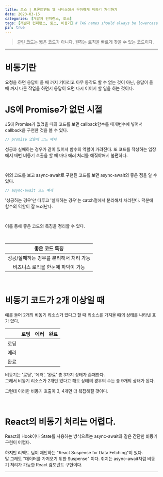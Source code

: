 ```yaml
---
title: 토스 | 프론트엔드 웹 서비스에서 우아하게 비동기 처리하기
date: 2023-03-15
categories: [개발자 컨퍼런스, 토스]
tags: [개발자 컨퍼런스, 토스, 비동기] # TAG names should always be lowercase
pin: true
---
```


> 클린 코드는 짧은 코드가 아니다. 원하는 로직을 빠르게 찾을 수 있는 코드이다.

***

# 비동기란

요청을 하면 응답이 올 때 까지 기다리고 아무 동작도 할 수 없는 것이 아닌,
응답이 올 때 까지 다른 작업을 하면서 응답이 오면 다시 이어서 할 일을 하는 것이다.

# JS에 Promise가 없던 시절
JS에 Promise가 없었을 때의 코드를 보면 callback함수를 매개변수에 넣어서 callback을 구현한 것을 볼 수 있다.

```javascript
// promise 없을때 코드 예제
```
성공과 실패하는 경우가 같이 있어서 함수의 역할이 가려진다.
또 코드를 작성하는 입장에서 매번 비동기 호출을 할 때 마다 에러 처리를 해줘야해서 불편하다.

<br>

위의 코드를 보고 async-await로 구현된 코드를 보면 async-await의 좋은 점을 알 수 있다.
```javascript
// async-await 코드 예제
```
'성공하는 경우'만 다루고 '실패하는 경우'는 catch절에서 분리해서 처리한다.
덕분에 함수의 역할이 잘 드러난다.

<br>

이를 통해 좋은 코드의 특징을 정리할 수 있다.

<br>

| 좋은 코드 특징 |
| :---: |
| 성공/실패하는 경우를 분리해서 처리 가능 |
| 비즈니스 로직을 한눈에 파악이 가능 |

<br>

# 비동기 코드가 2개 이상일 때

예를 들어 2개의 비동기 리소스가 있다고 할 때 리소스를 가져올 떄의 상태를 나타낸 표가 있다.

|  | 로딩 | 에러 | 완료 |
| :---: | :---: | :---: | :---: |
| 로딩 |  |  |  |
| 에러 |  |  |  |
| 완료 |  |  |  |

비동기는 '로딩', '에러', '완료' 총 3가지 상태가 존재한다.  
그래서 비동기 리소스가 2개만 있다고 해도 상태의 경우의 수는 총 9개의 상태가 된다.

그런데 이러한 비동기 호출이 3, 4개면 더 복잡해질 것이다.

<br>

# React의 비동기 처리는 어렵다.

React의 Hook이나 State를 사용하는 방식으로는 async-await와 같은 간단한 비동기 구현이 어렵다.

하지만 리액트 팀이 제안하는 "React Suspense for Data Fetching"이 있다.  
말 그래도 "데이터를 가져오기 위한 Suspense" 이다. 취지는 async-await처럼 비동기 처리가 가능한 React 컴포넌트 구현이다.

***
